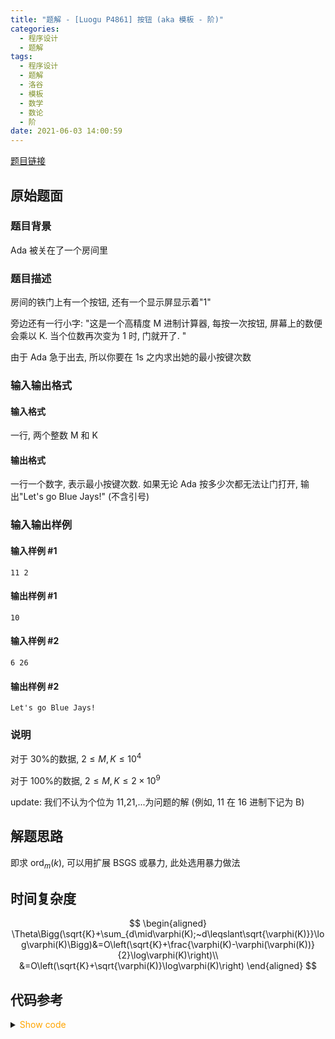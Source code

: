 ```yaml
---
title: "题解 - [Luogu P4861] 按钮 (aka 模板 - 阶)"
categories:
  - 程序设计
  - 题解
tags:
  - 程序设计
  - 题解
  - 洛谷
  - 模板
  - 数学
  - 数论
  - 阶
date: 2021-06-03 14:00:59
---
```


[题目链接](https://www.luogu.com.cn/problem/P4861)

<!-- more -->

## 原始题面

### 题目背景

Ada 被关在了一个房间里

### 题目描述

房间的铁门上有一个按钮, 还有一个显示屏显示着"1"

旁边还有一行小字: "这是一个高精度 M 进制计算器, 每按一次按钮, 屏幕上的数便会乘以 K. 当个位数再次变为 1 时, 门就开了. "

由于 Ada 急于出去, 所以你要在 1s 之内求出她的最小按键次数

### 输入输出格式

#### 输入格式

一行, 两个整数 M 和 K

#### 输出格式

一行一个数字, 表示最小按键次数. 如果无论 Ada 按多少次都无法让门打开, 输出"Let's go Blue Jays!" (不含引号)

### 输入输出样例

#### 输入样例 #1

```input1
11 2
```

#### 输出样例 #1

```output1
10
```

#### 输入样例 #2

```input2
6 26
```

#### 输出样例 #2

```output2
Let's go Blue Jays!
```

### 说明

对于 30%的数据, $2\leq M,K\leq10^4$

对于 100%的数据, $2\leq M,K\leq2\times 10^{9}$

update: 我们不认为个位为 11,21,...为问题的解 (例如, 11 在 16 进制下记为 B)

## 解题思路

即求 $\operatorname{ord}_m(k)$, 可以用扩展 BSGS 或暴力, 此处选用暴力做法

## 时间复杂度

$$
\begin{aligned}
  \Theta\Bigg(\sqrt{K}+\sum_{d\mid\varphi(K);~d\leqslant\sqrt{\varphi(K)}}\log\varphi(K)\Bigg)&=O\left(\sqrt{K}+\frac{\varphi(K)-\varphi(\varphi(K))}{2}\log\varphi(K)\right)\\
  &=O\left(\sqrt{K}+\sqrt{\varphi(K)}\log\varphi(K)\right)
\end{aligned}
$$

## 代码参考

<details>
<summary><font color='orange'>Show code</font></summary>

```cpp
/*
 * @Author: Tifa
 * @LastEditTime: 2021-06-03 14:00:59
 * @Description: Luogu P4861
 */
#include <bits/stdc++.h>
using namespace std;
using i64 = int64_t;
i64 qpow(i64 a, i64 b, i64 mod) {
    i64 res = 1;
    for (; b; b >>= 1, a = a * a % mod)
        if (b & 1) res = res * a % mod;
    return res;
}
i64 phi(i64 n) {
    i64 ans = n;
    for (int i = 2; i <= sqrt(n); ++i)
        if (n % i == 0) {
            ans = ans / i * (i - 1);
            while (n % i == 0) n /= i;
        }
    if (n > 1) ans = ans / n * (n - 1);
    return ans;
}

int main() {
    i64 m, k;
    cin >> m >> k;
    if (__gcd(m, k) > 1) {
        cout << "Let's go Blue Jays!" << endl;
        return 0;
    }
    i64 phim = phi(m);
    i64 ans = INT64_MAX;
    for (i64 i = 1; i <= sqrt(phim); ++i)
        if (phim % i == 0) {
            if (qpow(k, i, m) == 1) {
                ans = min(ans, i);
                break;
            } else if (qpow(k, phim / i, m) == 1)
                ans = min(ans, phim / i);
        }
    cout << ans;
}
```

</details>
